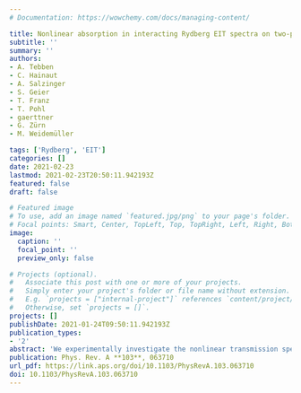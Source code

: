 ```yaml
---
# Documentation: https://wowchemy.com/docs/managing-content/

title: Nonlinear absorption in interacting Rydberg EIT spectra on two-photon resonance
subtitle: ''
summary: ''
authors:
- A. Tebben
- C. Hainaut
- A. Salzinger
- S. Geier
- T. Franz
- T. Pohl
- gaerttner
- G. Zürn
- M. Weidemüller

tags: ['Rydberg', 'EIT']
categories: []
date: 2021-02-23
lastmod: 2021-02-23T20:50:11.942193Z
featured: false
draft: false

# Featured image
# To use, add an image named `featured.jpg/png` to your page's folder.
# Focal points: Smart, Center, TopLeft, Top, TopRight, Left, Right, BottomLeft, Bottom, BottomRight.
image:
  caption: ''
  focal_point: ''
  preview_only: false

# Projects (optional).
#   Associate this post with one or more of your projects.
#   Simply enter your project's folder or file name without extension.
#   E.g. `projects = ["internal-project"]` references `content/project/deep-learning/index.md`.
#   Otherwise, set `projects = []`.
projects: []
publishDate: 2021-01-24T09:50:11.942193Z
publication_types:
- '2'
abstract: 'We experimentally investigate the nonlinear transmission spectrum of coherent light fields propagating through a Rydberg-EIT medium with strong atomic interactions. In contrast to previous investigations, which have largely focused on resonant control fields, we explore here the full two-dimensional spectral response of the Rydberg gas. Our measurements confirm previously observed spectral features for a vanishing control-field detuning that are explainable by existing theories, but also reveal significant differences on two-photon resonance. In particular, we find qualitative deficiencies of mean-field models and rate-equation simulations in describing the nonlinear probe-field response under EIT conditions, suggesting spectral signatures of an interaction-induced resonance with laser-dressed entangled pair states. While this effect is captured by the third-order nonlinear susceptibility that accounts for pair-wise interaction effects, the experiments show that many-body processes beyond such two-body effects play a significant role already at surprisingly low probe-field intensities. These results suggest that a more complete understanding of Rydberg-EIT and emerging photon interactions requires to go beyond existing simplified models as well as few-photon theories.'
publication: Phys. Rev. A **103**, 063710
url_pdf: https://link.aps.org/doi/10.1103/PhysRevA.103.063710
doi: 10.1103/PhysRevA.103.063710
---
```

